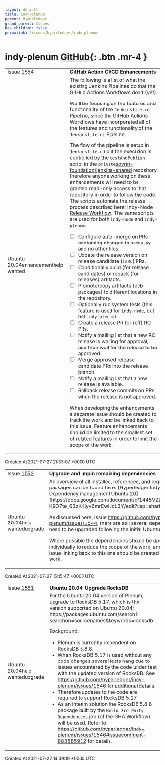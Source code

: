 ```yaml
---
layout: default
title: indy-plenum
parent: Hyperledger
grand_parent: Issues
has_children: false
permalink: /issues/hyperledger/indy-plenum
---
```


# indy-plenum <span class="fs-3 right-align">[GitHub](https://github.com/hyperledger/indy-plenum){: .btn .mr-4 }</span>


<div>
    <table>
        <tr>
            <td>
                Issue <a href="https://github.com/hyperledger/indy-plenum/issues/1554" class=".btn">1554</a>
            </td>
            <td>
                <b>
                    GitHub Action CI/CD Enhancements
                </b>
            </td>
        </tr>
        <tr>
            <td>
                <span class="chip">Ubuntu 20.04</span><span class="chip">enhancement</span><span class="chip">help wanted</span>
            </td>
            <td>
                The following is a list of what the existing Jenkins Pipelines do that the GitHub Actions Workflows don't (yet).

We'll be focusing on the features and functionality of the `Jenkinsfile.cd` Pipeline, since the GitHub Actions Workflows have incorporated all of the features and functionality of the `Jenkinsfile.ci` Pipeline.

The flow of the pipeline is setup in `Jenkinsfile.cd` but the execution is controlled by the `testAndPublish` script in the `private`[sovrin-foundation/jenkins-shared](https://github.com/sovrin-foundation/jenkins-shared) repository therefore anyone working on these enhancements will need to be granted read-only access to that repository in order to follow the code.  The scripts automate the release process described here; [Indy-Node Release Workflow](https://github.com/hyperledger/indy-node/blob/master/docs/source/ci-cd.md#release-workflow).  The same scripts are used for both `indy-node` and `indy-plenum`.

- [ ] Configure auto-merge on PRs containing changes to `setup.py` and no other files.
- [ ] Update the release version on release candidate (`isRC`) PRs.
- [ ] Conditionally build (for release candidates) or repack (for releases) artifacts.
- [ ] Promote/copy artifacts (deb packages) to different locations in the repository.
- [ ] Optionally run system tests (this feature is used for `indy-node`, but not `indy-plenum`).
- [ ] Create a release PR for (off) RC PRs.
- [ ] Notify a mailing list that a new RC release is waiting for approval, and then wait for the release to be approved.
- [ ] Merge approved release candidate PRs into the release branch.
- [ ] Notify a mailing list that a new release is available.
- [ ] Rollback release commits on PRs when the release is not approved.

When developing the enhancements a separate issue should be created to track the work and be linked back to this issue.  Feature enhancements should be limited to the smallest set of related features in order to limit the scope of the work.
            </td>
        </tr>
    </table>
    <div class="right-align">
        Created At 2021-07-27 21:33:07 +0000 UTC
    </div>
</div>

<div>
    <table>
        <tr>
            <td>
                Issue <a href="https://github.com/hyperledger/indy-plenum/issues/1552" class=".btn">1552</a>
            </td>
            <td>
                <b>
                    Upgrade and unpin remaining dependencies 
                </b>
            </td>
        </tr>
        <tr>
            <td>
                <span class="chip">Ubuntu 20.04</span><span class="chip">help wanted</span><span class="chip">upgrade</span>
            </td>
            <td>
                An overview of all installed, referenced, and required PyPI packages can be found here: [Hyperledger Indy-Plenum | Dependency management Ubuntu 20](https://docs.google.com/document/d/1445VZL3qHBmuVbzm-K9O7te_63zKKlyv6mrEwiJcL3Y/edit?usp=sharing)

As discussed here, Issue https://github.com/hyperledger/indy-plenum/issues/1544, there are still several dependencies that need to be upgraded following the initial Ubuntu 20.04 release.

Where possible the dependencies should be upgraded individually to reduce the scope of the work, and a separate issue linking back to this one should be created to track the work.
            </td>
        </tr>
    </table>
    <div class="right-align">
        Created At 2021-07-27 15:15:47 +0000 UTC
    </div>
</div>

<div>
    <table>
        <tr>
            <td>
                Issue <a href="https://github.com/hyperledger/indy-plenum/issues/1551" class=".btn">1551</a>
            </td>
            <td>
                <b>
                    Ubuntu 20.04: Upgrade RocksDB
                </b>
            </td>
        </tr>
        <tr>
            <td>
                <span class="chip">Ubuntu 20.04</span><span class="chip">help wanted</span><span class="chip">upgrade</span>
            </td>
            <td>
                For the Ubuntu 20.04 version of Plenum, upgrade to RocksDB 5.17, which is the version supported on Ubuntu 20.04; https://packages.ubuntu.com/search?searchon=sourcenames&keywords=rocksdb

Background:
- Plenum is currently dependent on RocksDB 5.8.8.
- When RocksDB 5.17 is used without any code changes several tests hang due to issues encountered by the code under test with the updated version of RocksDB.  See https://github.com/hyperledger/indy-plenum/issues/1546 for additional details.
- Therefore updates to the code are required to support RocksDB 5.17
- As an interim solution the RocksDB 5.8.8 package built by the `Build 3rd Party Dependencies` job (of the GHA Workflow) will be used.  Refer to https://github.com/hyperledger/indy-plenum/issues/1546#issuecomment-883585912 for details.
            </td>
        </tr>
    </table>
    <div class="right-align">
        Created At 2021-07-22 14:39:19 +0000 UTC
    </div>
</div>

